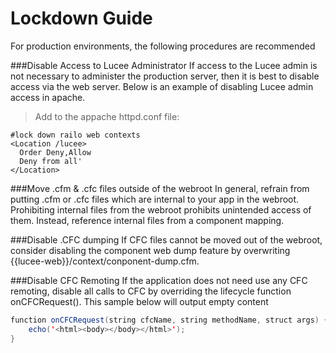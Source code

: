 # Lockdown Guide

For production environments, the following procedures are recommended

###Disable Access to Lucee Administrator
If access to the Lucee admin is not necessary to administer the production server, then it is best to disable access via the web server. Below is an example of disabling Lucee admin access in apache. 

>Add to the appache httpd.conf file:

```
#lock down railo web contexts
<Location /lucee>
  Order Deny,Allow
  Deny from all'
</Location>
```

###Move .cfm & .cfc files outside of the webroot
In general, refrain from putting .cfm or .cfc files which are internal to your app in the webroot. Prohibiting internal files from the webroot prohibits unintended access of them. Instead, reference internal files from a component mapping. 

###Disable .CFC dumping
If CFC files cannot be moved out of the webroot, consider disabling the component web dump feature by overwriting {{lucee-web}}/context/conponent-dump.cfm.

###Disable CFC Remoting
If the application does not need use any CFC remoting, disable all calls to CFC by overriding the lifecycle function onCFCRequest(). This sample below will output empty content

```java
function onCFCRequest(string cfcName, string methodName, struct args) {  
	echo('<html><body></body></html>');  
}
```